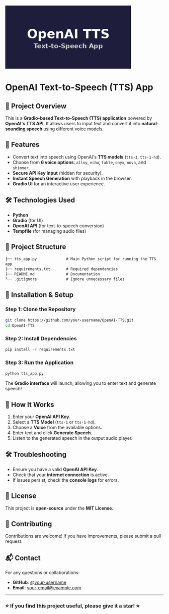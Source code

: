 ![Project Logo](assets/openai-tts-logo.png)

# OpenAI Text-to-Speech (TTS) App

## 📌 Project Overview
This is a **Gradio-based Text-to-Speech (TTS) application** powered by **OpenAI's TTS API**. It allows users to input text and convert it into **natural-sounding speech** using different voice models.

## 🚀 Features
- Convert text into speech using OpenAI's **TTS models** (`tts-1`, `tts-1-hd`).
- Choose from **6 voice options**: `alloy`, `echo`, `fable`, `onyx`, `nova`, and `shimmer`.
- **Secure API Key Input** (hidden for security).
- **Instant Speech Generation** with playback in the browser.
- **Gradio UI** for an interactive user experience.

## 🛠️ Technologies Used
- **Python**
- **Gradio** (for UI)
- **OpenAI API** (for text-to-speech conversion)
- **Tempfile** (for managing audio files)

## 📂 Project Structure
```
├── tts_app.py             # Main Python script for running the TTS app
├── requirements.txt       # Required dependencies
├── README.md              # Documentation
└── .gitignore             # Ignore unnecessary files
```

## 🔧 Installation & Setup
### Step 1: Clone the Repository
```bash
git clone https://github.com/your-username/OpenAI-TTS.git
cd OpenAI-TTS
```

### Step 2: Install Dependencies
```bash
pip install -r requirements.txt
```

### Step 3: Run the Application
```bash
python tts_app.py
```

The **Gradio interface** will launch, allowing you to enter text and generate speech!

## 🎤 How It Works
1. Enter your **OpenAI API Key**.
2. Select a **TTS Model** (`tts-1` or `tts-1-hd`).
3. Choose a **Voice** from the available options.
4. Enter text and click **Generate Speech**.
5. Listen to the generated speech in the output audio player.

## 🛠️ Troubleshooting
- Ensure you have a valid **OpenAI API Key**.
- Check that your **internet connection** is active.
- If issues persist, check the **console logs** for errors.

## 📜 License
This project is **open-source** under the **MIT License**.

## 🤝 Contributing
Contributions are welcome! If you have improvements, please submit a pull request.

## 📬 Contact
For any questions or collaborations:
- **GitHub**: [@your-username](https://github.com/your-username)
- **Email**: your-email@example.com

---
### ⭐ If you find this project useful, please give it a star! ⭐


